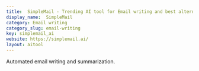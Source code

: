 ```yaml
---
title:  SimpleMail - Trending AI tool for Email writing and best alternatives
display_name:  SimpleMail
category: Email writing
category_slug: email-writing
key: simplemail_ai
website: https://simplemail.ai/
layout: aitool
---
```


Automated email writing and summarization.
